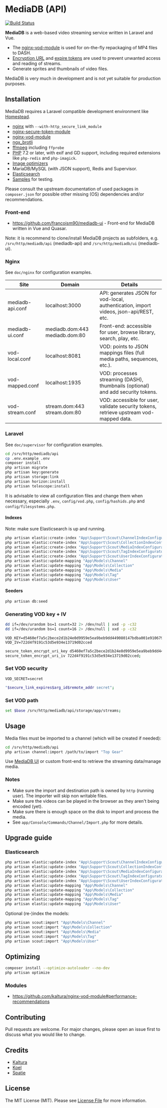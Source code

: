 # MediaDB (API)

[![Build Status](https://travis-ci.com/francoism90/mediadb.svg?branch=master)](https://travis-ci.com/francoism90/mediadb)

**MediaDB** is a web-based video streaming service written in Laravel and Vue.

- The [nginx-vod-module](https://github.com/kaltura/nginx-vod-module) is used for on-the-fly repackaging of MP4 files to DASH.
- [Encryption URL](https://github.com/kaltura/nginx-secure-token-module) and [expire tokens](https://nginx.org/en/docs/http/ngx_http_secure_link_module.html) are used to prevent unwanted access and reading of streams.
- Generate sprites and thumbnails of video files.

MediaDB is very much in development and is not yet suitable for production purposes.

## Installation

MediaDB requires a Laravel compatible development environment like [Homestead](https://laravel.com/docs/7.x/homestead#environment-variables).

- [nginx](https://nginx.org) with `--with-http_secure_link_module`
- [nginx-secure-token-module](https://github.com/kaltura/nginx-secure-token-module)
- [nginx-vod-module](https://github.com/kaltura/nginx-vod-module)
- [ngx_brotli](https://github.com/google/ngx_brotli)
- [ffmpeg](https://www.ffmpeg.org/) including `ffprobe`
- [PHP](https://php.net/) 7.2 or later, with exif and GD support, including required extensions like `php-redis` and `php-imagick`.
- [Image optimizers](https://docs.spatie.be/laravel-medialibrary/v8/converting-images/optimizing-converted-images/)
- MariaDB/MySQL (with JSON support), Redis and Supervisor.
- [Elasticsearch](https://www.elastic.co/products/elasticsearch)
- [Samples](https://gist.github.com/jsturgis/3b19447b304616f18657) for testing.

Please consult the upstream documentation of used packages in `composer.json` for possible other missing (OS) dependencies and/or recommendations.

### Front-end

- <https://github.com/francoism90/mediadb-ui> - Front-end for MediaDB written in Vue and Quasar.

Note: it is recommend to clone/install MediaDB projects as subfolders, e.g. `/srv/http/mediadb/api` (mediadb-api) and `/srv/http/mediadb/ui` (mediadb-ui).

### Nginx

See `doc/nginx` for configuration examples.

| Site             | Domain                         | Details                                                                                |
|------------------|--------------------------------|----------------------------------------------------------------------------------------|
| mediadb-api.conf | localhost:3000                 | API: generates JSON for vod-local, authentication, import videos, json-api/REST, etc.  |
| mediadb-ui.conf  | mediadb.dom:443 mediadb.dom:80 | Front-end: accessible for user, browse library, search, play, etc.                     |
| vod-local.conf   | localhost:8081                 | VOD: points to JSON mappings files (full media paths, sequences, etc.).                |
| vod-mapped.conf  | localhost:1935                 | VOD: processes streaming (DASH), thumbnails (optional) and add security tokens.        |
| vod-stream.conf  | stream.dom:443 stream.dom:80   | VOD: accessible for user, validate security tokens, retrieve upstream vod-mapped data. |

### Laravel

See `doc/supervisor` for configuration examples.

```bash
cd /srv/http/mediadb/api
cp .env.example .env
composer install
php artisan migrate
php artisan key:generate
php artisan storage:link
php artisan horizon:install
php artisan telescope:install
```

It is advisable to view all configuration files and change them when necessary, especially `.env`, `config/vod.php`, `config/hashids.php` and `config/filesystems.php`.

#### Indexes

Note: make sure Elasticsearch is up and running.

```bash
php artisan elastic:create-index "App\Support\Scout\ChannelIndexConfigurator"
php artisan elastic:create-index "App\Support\Scout\CollectionIndexConfigurator"
php artisan elastic:create-index "App\Support\Scout\MediaIndexConfigurator"
php artisan elastic:create-index "App\Support\Scout\TagIndexConfigurator"
php artisan elastic:create-index "App\Support\Scout\UserIndexConfigurator"
php artisan elastic:update-mapping "App\Models\Channel"
php artisan elastic:update-mapping "App\Models\Collection"
php artisan elastic:update-mapping "App\Models\Media"
php artisan elastic:update-mapping "App\Models\Tag"
php artisan elastic:update-mapping "App\Models\User"
```

#### Seeders

```bash
php artisan db:seed
```

### Generating VOD key + IV

```bash
dd if=/dev/urandom bs=1 count=32 2> /dev/null | xxd -p -c32
dd if=/dev/urandom bs=1 count=16 2> /dev/null | xxd -p -c32
```

```env
VOD_KEY=d5460ef7a5c2bece2d1b24e0d9959e5ea9beb9dd449080147bdba001e9106793
VOD_IV=722d4f9191c53d5e934e13719d02cced
```

```bash
secure_token_encrypt_uri_key d5460ef7a5c2bece2d1b24e0d9959e5ea9beb9dd449080147bdba001e9106793;
secure_token_encrypt_uri_iv 722d4f9191c53d5e934e13719d02cced;
```

### Set VOD security

```env
VOD_SECRET=secret
```

```bash
"$secure_link_expires$arg_id$remote_addr secret";
```

### Set VOD path

```bash
set $base /srv/http/mediadb/api/storage/app/streams;
```

## Usage

Media files must be imported to a channel (which will be created if needed):

```bash
cd /srv/http/mediadb/api
php artisan channel:import /path/to/import "Top Gear"
```

Use [MediaDB UI](https://github.com/francoism90/mediadb-ui) or custom front-end to retrieve the streaming data/manage media.

### Notes

- Make sure the import and destination path is owned by `http` (running user). The importer will skip non writable files.
- Make sure the videos can be played in the browser as they aren't being encoded (yet).
- Make sure there is enough space on the disk to import and process the media.
- See `app/Console/Commands/Channel/Import.php` for more details.

## Upgrade guide

### Elasticsearch

```bash
php artisan elastic:update-index "App\Support\Scout\ChannelIndexConfigurator"
php artisan elastic:update-index "App\Support\Scout\CollectionIndexConfigurator"
php artisan elastic:update-index "App\Support\Scout\MediaIndexConfigurator"
php artisan elastic:update-index "App\Support\Scout\TagIndexConfigurator"
php artisan elastic:update-index "App\Support\Scout\UserIndexConfigurator"
php artisan elastic:update-mapping "App\Models\Channel"
php artisan elastic:update-mapping "App\Models\Collection"
php artisan elastic:update-mapping "App\Models\Media"
php artisan elastic:update-mapping "App\Models\Tag"
php artisan elastic:update-mapping "App\Models\User"
```

Optional (re-)index the models:

```bash
php artisan scout:import "App\Models\Channel"
php artisan scout:import "App\Models\Collection"
php artisan scout:import "App\Models\Media"
php artisan scout:import "App\Models\Tag"
php artisan scout:import "App\Models\User"
```

## Optimizing

```bash
composer install --optimize-autoloader --no-dev
php artisan optimize
```

### Modules

- <https://github.com/kaltura/nginx-vod-module#performance-recommendations>

## Contributing

Pull requests are welcome. For major changes, please open an issue first to discuss what you would like to change.

## Credits

- [Kaltura](https://github.com/kaltura)
- [Koel](https://github.com/koel)
- [Spatie](https://github.com/spatie)

## License

The MIT License (MIT). Please see [License File](LICENSE.md) for more information.
